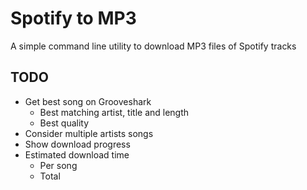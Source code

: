 # Spotify to MP3

A simple command line utility to download MP3 files of Spotify tracks

## TODO

- Get best song on Grooveshark
  - Best matching artist, title and length
  - Best quality
- Consider multiple artists songs
- Show download progress
- Estimated download time
  - Per song
  - Total
